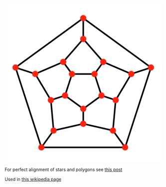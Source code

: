 ![The vector graphic](3-optimized.svg)

For perfect alignment of stars and polygons see [this post](https://graphicdesign.stackexchange.com/q/71725)

Used in [this wikipedia page](https://en.wikipedia.org/wiki/Planar_graph)
